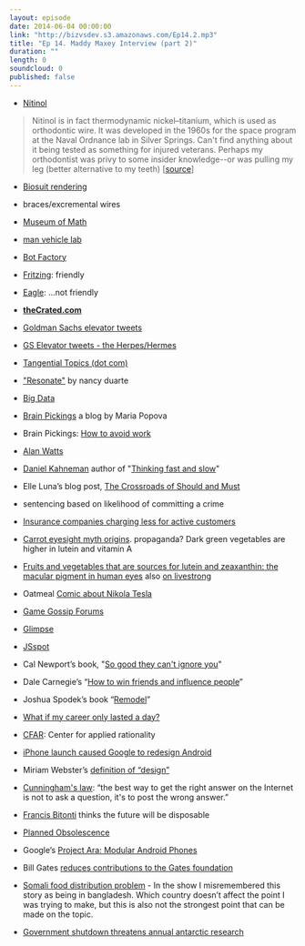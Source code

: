 ```yaml
---
layout: episode
date: 2014-06-04 00:00:00
link: "http://bizvsdev.s3.amazonaws.com/Ep14.2.mp3"
title: "Ep 14. Maddy Maxey Interview (part 2)"
duration: ""
length: 0
soundcloud: 0
published: false
---
```


- [Nitinol](http://en.wikipedia.org/wiki/Nickel_titanium)

> Nitinol is in fact thermodynamic nickel–titanium, which is used as orthodontic wire. It was developed in the 1960s for the space program at the Naval Ordnance lab in Silver Springs. Can't find anything about it being tested as something for injured veterans. Perhaps my orthodontist was privy to some insider knowledge--or was pulling my leg (better alternative to my teeth) [[source](http://endoexperience.com/documents/Anoverviewofnickeltitaniumalloysused.pdf)]

- [Biosuit rendering](http://www.fastcoexist.com/3023128/futurist-forum/this-sleek-spiderman-spacesuit-could-take-astronauts-to-mars)
 
- braces/excremental wires 

- [Museum of Math](http://momath.org/)
- [man vehicle lab](http://mvl.mit.edu)
- [Bot Factory](http://botfactory.co)
- [Fritzing](http://fritzing.org/home/): friendly
- [Eagle](http://www.cadsoftusa.com/eagle-pcb-design-software/?language=en): ...not friendly
- **[theCrated.com](http://thecrated.com/blog/)**
- [Goldman Sachs elevator tweets](https://twitter.com/GSElevator)
- [GS Elevator tweets - the Herpes/Hermes](http://nymag.com/daily/intelligencer/2014/01/exclusive-gselevators-book-proposal.html)
- [Tangential Topics (dot com)](http://www.tangentialtopics.com)
- ["Resonate"](http://www.duarte.com/book/resonate/) by nancy duarte
- [Big Data](http://www.amazon.com/Big-Data-Revolution-Transform-Think/dp/0544002695)
- [Brain Pickings](http://www.brainpickings.org) a blog by Maria Popova
- Brain Pickings: [How to avoid work](http://www.brainpickings.org/index.php/2012/12/14/how-to-avoid-work/)
- [Alan Watts](http://alanwatts.com)
- [Daniel Kahneman](https://www.princeton.edu/~kahneman/) author of "[Thinking fast and slow](http://us.macmillan.com/thinkingfastandslow/DanielKahneman)"
- Elle Luna’s blog post, [The Crossroads of Should and Must](https://medium.com/medium-long/90c75eb7c5b0)

- sentencing based on likelihood of committing a crime

- [Insurance companies charging less for active customers](http://www.sciencedaily.com/releases/2013/05/130508092406.htm)
- [Carrot eyesight myth origins](http://www.livescience.com/38861-carrots-eyesight-myth-origins.html). propaganda? Dark green vegetables are higher in lutein and vitamin A
- [Fruits and vegetables that are sources for lutein and zeaxanthin: the macular pigment in human eyes](http://bjo.bmj.com/content/82/8/907.full) also [on livestrong](http://www.livestrong.com/article/308170-foods-high-in-lutein-and-zeaxanthin/)
- Oatmeal [Comic about Nikola Tesla](http://theoatmeal.com/comics/tesla)
- [Game Gossip Forums](http://www.gamegossip.com/forums/)
- [Glimpse](http://itsglimpse.com)
- [JSspot](http://nyulocal.com/city/2013/02/15/new-hip-jewish-dating-site-jspot-launches-we-found-love-in-a-jewish-place/)
- Cal Newport’s book, "[So good they can't ignore you](http://calnewport.com/books/so-good/)"
- Dale Carnegie’s “[How to win friends and influence people](http://en.wikipedia.org/wiki/How_to_Win_Friends_and_Influence_People)”
- Joshua Spodek’s book “[Remodel](http://joshuaspodek.com/remodel)”
- [What if my career only lasted a day?](http://thoughtcatalog.com/morgan-hartley/2014/05/the-10-minute-exercise-that-will-help-you-decide-what-to-do-with-your-life/)
- [CFAR](http://rationality.org): Center for applied rationality
- [iPhone launch caused Google to redesign Android](http://www.theatlantic.com/technology/archive/2013/12/the-day-google-had-to-start-over-on-android/282479/)
- Miriam Webster’s [definition of “design”](http://www.merriam-webster.com/dictionary/design)
- [Cunningham's law](http://meta.wikimedia.org/wiki/Cunningham's_Law): “the best way to get the right answer on the Internet is not to ask a question, it's to post the wrong answer.”
- [Francis Bitonti](http://www.francisbitonti.com) thinks the future will be disposable
- [Planned Obsolescence](http://www.economist.com/node/13354332)
- Google’s [Project Ara: Modular Android Phones](http://www.wired.com/2014/04/google-project-ara/)
- Bill Gates [reduces contributions to the Gates foundation](http://nyti.ms/1gwbzdJ)
- [Somali food distribution problem](http://www.npr.org/blogs/money/2014/05/13/312150579/in-somalia-collecting-people-for-profit) - In the show I misremembered this story as being in bangladesh. Which country doesn’t affect the point I was trying to make, but this is also not the strongest point that can be made on the topic.
- [Government shutdown threatens annual antarctic research](http://www.theverge.com/2013/10/8/4817602/us-antarctic-program-research-halting-from-government-shutdown)
